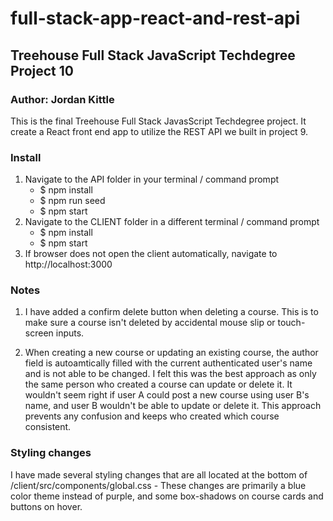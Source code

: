 # full-stack-app-react-and-rest-api
## Treehouse Full Stack JavaScript Techdegree Project 10
### Author: Jordan Kittle

This is the final Treehouse Full Stack JavasScript Techdegree project. It create a React front end app to utilize the REST API we built in project 9.

### Install
1. Navigate to the API folder in your terminal / command prompt
    - $ npm install
    - $ npm run seed
    - $ npm start
2. Navigate to the CLIENT folder in a different terminal / command prompt
    - $ npm install
    - $ npm start
3. If browser does not open the client automatically, navigate to http://localhost:3000

### Notes
1. I have added a confirm delete button when deleting a course. This is to make sure a course isn't deleted by accidental mouse slip or touch-screen inputs.

2. When creating a new course or updating an existing course, the author field is autoamtically filled with the current authenticated user's name and is not able to be changed. I felt this was the best approach as only the same person who created a course can update or delete it. It wouldn't seem right if user A could post a new course using user B's name, and user B wouldn't be able to update or delete it. This approach prevents any confusion and keeps who created which course consistent. 

### Styling changes
I have made several styling changes that are all located at the bottom of /client/src/components/global.css - These changes are primarily a blue color theme instead of purple, and some box-shadows on course cards and buttons on hover.
